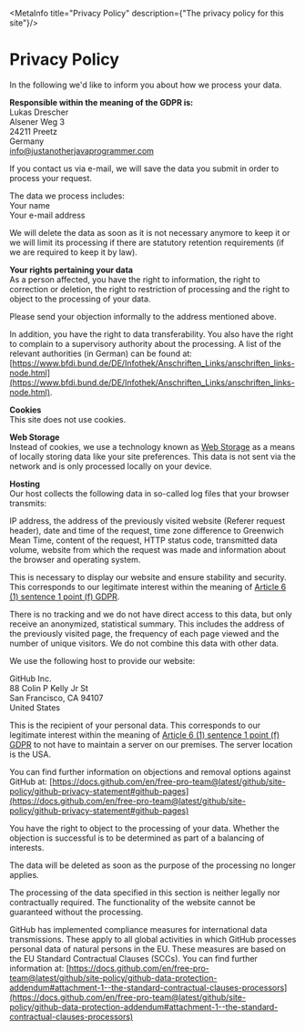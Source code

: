 <script lang="ts">
    import MetaInfo from "$lib/elements/MetaInfo.svelte";
</script>

<MetaInfo title="Privacy Policy" description={"The privacy policy for this site"}/>
# Privacy Policy

In the following we'd like to inform you about how we process your data.

**Responsible within the meaning of the GDPR is:**  
Lukas Drescher  
Alsener Weg 3  
24211 Preetz  
Germany  
<info@justanotherjavaprogrammer.com>

If you contact us via e-mail, we will save the data you submit in order to process your request.

The data we process includes:  
Your name  
Your e-mail address

We will delete the data as soon as it is not necessary anymore to keep it or we will limit its processing if there are statutory retention requirements (if we are required to keep it by law).

**Your rights pertaining your data**  
As a person affected, you have the right to information, the right to correction or deletion, the right to restriction of processing and the right to object to the processing of your data.

Please send your objection informally to the address mentioned above.

In addition, you have the right to data transferability. You also have the right to complain to a supervisory authority about the processing. A list of the relevant authorities (in German) can be found at: [https://www.bfdi.bund.de/DE/Infothek/Anschriften_Links/anschriften_links-node.html](https://www.bfdi.bund.de/DE/Infothek/Anschriften_Links/anschriften_links-node.html).

**Cookies**  
This site does not use cookies.

**Web Storage**  
Instead of cookies, we use a technology known as [Web Storage](https://developer.mozilla.org/en-US/docs/Web/API/Web_Storage_API) as a means of locally storing data like your site preferences. This data is not sent via the network and is only processed locally on your device.

**Hosting**  
Our host collects the following data in so-called log files that your browser transmits:

IP address, the address of the previously visited website (Referer request header), date and time of the request, time zone difference to Greenwich Mean Time, content of the request, HTTP status code, transmitted data volume, website from which the request was made and information about the browser and operating system.

This is necessary to display our website and ensure stability and security. This corresponds to our legitimate interest within the meaning of [Article 6 (1) sentence 1 point (f) GDPR](https://gdpr.eu/article-6-how-to-process-personal-data-legally/).

There is no tracking and we do not have direct access to this data, but only receive an anonymized, statistical summary. This includes the address of the previously visited page, the frequency of each page viewed and the number of unique visitors. We do not combine this data with other data.

We use the following host to provide our website:

GitHub Inc.  
88 Colin P Kelly Jr St  
San Francisco, CA 94107  
United States

This is the recipient of your personal data. This corresponds to our legitimate interest within the meaning of [Article 6 (1) sentence 1 point (f) GDPR](https://gdpr.eu/article-6-how-to-process-personal-data-legally/) to not have to maintain a server on our premises. The server location is the USA.

You can find further information on objections and removal options against GitHub at: [https://docs.github.com/en/free-pro-team@latest/github/site-policy/github-privacy-statement#github-pages](https://docs.github.com/en/free-pro-team@latest/github/site-policy/github-privacy-statement#github-pages)

You have the right to object to the processing of your data. Whether the objection is successful is to be determined as part of a balancing of interests.

The data will be deleted as soon as the purpose of the processing no longer applies.

The processing of the data specified in this section is neither legally nor contractually required. The functionality of the website cannot be guaranteed without the processing.

GitHub has implemented compliance measures for international data transmissions. These apply to all global activities in which GitHub processes personal data of natural persons in the EU. These measures are based on the EU Standard Contractual Clauses (SCCs). You can find further information at: [https://docs.github.com/en/free-pro-team@latest/github/site-policy/github-data-protection-addendum#attachment-1--the-standard-contractual-clauses-processors](https://docs.github.com/en/free-pro-team@latest/github/site-policy/github-data-protection-addendum#attachment-1--the-standard-contractual-clauses-processors)

<!-- [open privacy by opr.vc](https://opr.vc) -->
